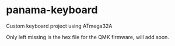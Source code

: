# panama-keyboard
Custom keyboard project using ATmega32A

Only left missing is the hex file for the QMK firmware, will add soon.

